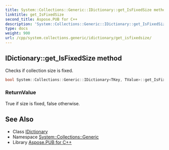 ```yaml
---
title: System::Collections::Generic::IDictionary::get_IsFixedSize method
linktitle: get_IsFixedSize
second_title: Aspose.PUB for C++
description: 'System::Collections::Generic::IDictionary::get_IsFixedSize method. Checks if collection size is fixed in C++.'
type: docs
weight: 900
url: /cpp/system.collections.generic/idictionary/get_isfixedsize/
---
```

## IDictionary::get_IsFixedSize method


Checks if collection size is fixed.

```cpp
bool System::Collections::Generic::IDictionary<TKey, TValue>::get_IsFixedSize() const
```


### ReturnValue

True if size is fixed, false otherwise.

## See Also

* Class [IDictionary](../)
* Namespace [System::Collections::Generic](../../)
* Library [Aspose.PUB for C++](../../../)
